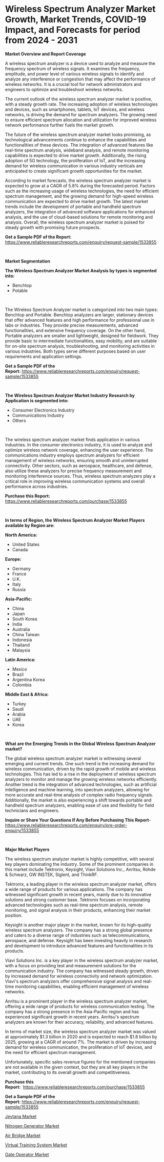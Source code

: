 <p><h1>Wireless Spectrum Analyzer Market Growth, Market Trends, COVID-19 Impact, and Forecasts for period from 2024 - 2031</h1></p><p><strong>Market Overview and Report Coverage</strong></p>
<p><p>A wireless spectrum analyzer is a device used to analyze and measure the frequency spectrum of wireless signals. It examines the frequency, amplitude, and power level of various wireless signals to identify and analyze any interference or congestion that may affect the performance of wireless networks. It is a crucial tool for network administrators and engineers to optimize and troubleshoot wireless networks.</p><p>The current outlook of the wireless spectrum analyzer market is positive, with a steady growth rate. The increasing adoption of wireless technologies and devices, such as smartphones, tablets, IoT devices, and wireless networks, is driving the demand for spectrum analyzers. The growing need to ensure efficient spectrum allocation and utilization for improved wireless network performance further fuels the market growth.</p><p>The future of the wireless spectrum analyzer market looks promising, as technological advancements continue to enhance the capabilities and functionalities of these devices. The integration of advanced features like real-time spectrum analysis, wideband analysis, and remote monitoring capabilities is expected to drive market growth. Additionally, the rising adoption of 5G technology, the proliferation of IoT, and the increasing demand for wireless communication in various industry verticals are anticipated to create significant growth opportunities for the market.</p><p>According to market forecasts, the wireless spectrum analyzer market is expected to grow at a CAGR of 5.8% during the forecasted period. Factors such as the increasing usage of wireless technologies, the need for efficient spectrum management, and the growing demand for high-speed wireless communication are expected to drive market growth. The latest market trends include the development of portable and handheld spectrum analyzers, the integration of advanced software applications for enhanced analysis, and the use of cloud-based solutions for remote monitoring and analysis. Overall, the wireless spectrum analyzer market is poised for steady growth with promising future prospects.</p></p>
<p><strong>Get a Sample PDF of the Report:</strong> <a href="https://www.reliableresearchreports.com/enquiry/request-sample/1533855">https://www.reliableresearchreports.com/enquiry/request-sample/1533855</a></p>
<p>&nbsp;</p>
<p><strong>Market Segmentation</strong></p>
<p><strong>The Wireless Spectrum Analyzer Market Analysis by types is segmented into:</strong></p>
<p><ul><li>Benchtop</li><li>Potable</li></ul></p>
<p>&nbsp;</p>
<p><p>The Wireless Spectrum Analyzer market is categorized into two main types: Benchtop and Portable. Benchtop analyzers are larger, stationary devices that offer advanced features and high performance for professional use in labs or industries. They provide precise measurements, advanced functionalities, and extensive frequency coverage. On the other hand, Portable analyzers are smaller and lightweight, designed for fieldwork. They provide basic to intermediate functionalities, easy mobility, and are suitable for on-site spectrum analysis, troubleshooting, and monitoring activities in various industries. Both types serve different purposes based on user requirements and application settings.</p></p>
<p><strong>Get a Sample PDF of the Report:</strong>&nbsp;<a href="https://www.reliableresearchreports.com/enquiry/request-sample/1533855">https://www.reliableresearchreports.com/enquiry/request-sample/1533855</a></p>
<p>&nbsp;</p>
<p><strong>The Wireless Spectrum Analyzer Market Industry Research by Application is segmented into:</strong></p>
<p><ul><li>Consumer Electronics Industry</li><li>Communications Industry</li><li>Others</li></ul></p>
<p>&nbsp;</p>
<p><p>The wireless spectrum analyzer market finds application in various industries. In the consumer electronics industry, it is used to analyze and optimize wireless network coverage, enhancing the user experience. The communications industry employs spectrum analyzers for efficient management of wireless networks, ensuring smooth and uninterrupted connectivity. Other sectors, such as aerospace, healthcare, and defense, also utilize these analyzers for precise frequency measurement and monitoring interference sources. Thus, wireless spectrum analyzers play a critical role in improving wireless communication systems and overall performance across industries.</p></p>
<p><strong>Purchase this Report:</strong>&nbsp; <a href="https://www.reliableresearchreports.com/purchase/1533855">https://www.reliableresearchreports.com/purchase/1533855</a></p>
<p>&nbsp;</p>
<p><strong>In terms of Region, the Wireless Spectrum Analyzer Market Players available by Region are:</strong></p>
<p>
    <p> <strong> North America: </strong>
        <ul>
            <li>United States</li>
            <li>Canada</li>
        </ul>
        </p> 
    <p> <strong> Europe: </strong>
        <ul>
            <li>Germany</li>
            <li>France</li>
            <li>U.K.</li>
            <li>Italy</li>
            <li>Russia</li>
        </ul>
        </p> 
    <p> <strong> Asia-Pacific: </strong>
        <ul>
            <li>China</li>
            <li>Japan</li>
            <li>South Korea</li>
            <li>India</li>
            <li>Australia</li>
            <li>China Taiwan</li>
            <li>Indonesia</li>
            <li>Thailand</li>
            <li>Malaysia</li>
        </ul>
        </p> 
    <p> <strong> Latin America: </strong>
        <ul>
            <li>Mexico</li>
            <li>Brazil</li>
            <li>Argentina Korea</li>
            <li>Colombia</li>
        </ul>
        </p> 
    <p> <strong> Middle East & Africa: </strong>
        <ul>
            <li>Turkey</li>
            <li>Saudi</li>
            <li>Arabia</li>
            <li>UAE</li>
            <li>Korea</li>
        </ul>
    </p>
    </p>
<p>&nbsp;</p>
<p><strong>What are the Emerging Trends in the Global Wireless Spectrum Analyzer market?</strong></p>
<p><p>The global wireless spectrum analyzer market is witnessing several emerging and current trends. One such trend is the increasing demand for wireless communication, driven by the rapid growth of mobile and wireless technologies. This has led to a rise in the deployment of wireless spectrum analyzers to monitor and manage the growing wireless networks efficiently. Another trend is the integration of advanced technologies, such as artificial intelligence and machine learning, into spectrum analyzers, allowing for more accurate and real-time analysis of complex radio frequency signals. Additionally, the market is also experiencing a shift towards portable and handheld spectrum analyzers, enabling ease of use and flexibility for field technicians and engineers.</p></p>
<p><strong>Inquire or Share Your Questions If Any Before Purchasing This Report</strong>- <a href="https://www.reliableresearchreports.com/enquiry/pre-order-enquiry/1533855">https://www.reliableresearchreports.com/enquiry/pre-order-enquiry/1533855</a></p>
<p>&nbsp;</p>
<p><strong>Major Market Players</strong></p>
<p><p>The wireless spectrum analyzer market is highly competitive, with several key players dominating the industry. Some of the prominent companies in this market include Tektronix, Keysight, Viavi Solutions Inc., Anritsu, Rohde & Schwarz, GW INSTEK, Siglent, and ThinkRF.</p><p>Tektronix, a leading player in the wireless spectrum analyzer market, offers a wide range of products for various applications. The company has witnessed significant growth in recent years, mainly due to its innovative solutions and strong customer base. Tektronix focuses on incorporating advanced technologies such as real-time spectrum analysis, remote monitoring, and signal analysis in their products, enhancing their market position.</p><p>Keysight is another major player in the market, known for its high-quality wireless spectrum analyzers. The company has a strong global presence and caters to a diverse range of industries such as telecommunications, aerospace, and defense. Keysight has been investing heavily in research and development to introduce advanced features and functionalities in its products.</p><p>Viavi Solutions Inc. is a key player in the wireless spectrum analyzer market, with a focus on providing test and measurement solutions for the communication industry. The company has witnessed steady growth, driven by increased demand for wireless connectivity and network optimization. Viavi's spectrum analyzers offer comprehensive signal analysis and real-time monitoring capabilities, enabling efficient management of wireless networks.</p><p>Anritsu is a prominent player in the wireless spectrum analyzer market, offering a wide range of products for wireless communication testing. The company has a strong presence in the Asia-Pacific region and has experienced significant growth in recent years. Anritsu's spectrum analyzers are known for their accuracy, reliability, and advanced features.</p><p>In terms of market size, the wireless spectrum analyzer market was valued at approximately $1.3 billion in 2020 and is expected to reach $1.8 billion by 2025, growing at a CAGR of around 7%. The market is driven by increasing demand for wireless communication, the proliferation of IoT devices, and the need for efficient spectrum management.</p><p>Unfortunately, specific sales revenue figures for the mentioned companies are not available in the given context, but they are all key players in the market, contributing to its overall growth and competitiveness.</p></p>
<p><strong>Purchase this Report:</strong>&nbsp;&nbsp;<a href="https://www.reliableresearchreports.com/purchase/1533855">https://www.reliableresearchreports.com/purchase/1533855</a></p>
<p></p>
<p><strong>Get a Sample PDF of the Report:</strong>&nbsp;<a href="https://www.reliableresearchreports.com/enquiry/request-sample/1533855">https://www.reliableresearchreports.com/enquiry/request-sample/1533855</a></p>
<p><p><a href="https://medium.com/@vidyap2912/jevtana-market-furnishes-information-on-market-share-market-trends-and-market-growth-e095eaaea8ca">Jevtana Market</a></p><p><a href="https://github.com/ambrozg/Market-Research-Report-List-2/blob/main/nitrogen-generator-market.md">Nitrogen Generator Market</a></p><p><a href="https://medium.com/@vidyap2912/air-bridge-market-analysis-and-sze-forecasted-for-period-from-2023-to-2030-f407a971ddcb">Air Bridge Market</a></p><p><a href="https://medium.com/@vidyap2912/analyzing-virtual-training-system-market-global-industry-perspective-and-forecast-2023-to-2030-4dedb9b8d39f">Virtual Training System Market</a></p><p><a href="https://github.com/gshchiplitsov/Market-Research-Report-List-2/blob/main/gate-operator-market.md">Gate Operator Market</a></p></p>